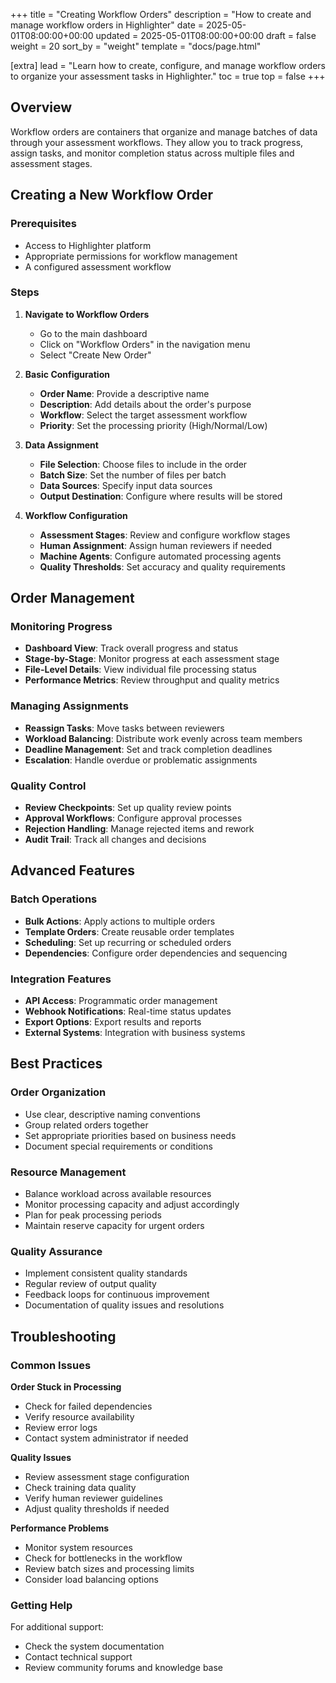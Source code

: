 +++
title = "Creating Workflow Orders"
description = "How to create and manage workflow orders in Highlighter"
date = 2025-05-01T08:00:00+00:00
updated = 2025-05-01T08:00:00+00:00
draft = false
weight = 20
sort_by = "weight"
template = "docs/page.html"

[extra]
lead = "Learn how to create, configure, and manage workflow orders to organize your assessment tasks in Highlighter."
toc = true
top = false
+++

## Overview

Workflow orders are containers that organize and manage batches of data through your assessment workflows. They allow you to track progress, assign tasks, and monitor completion status across multiple files and assessment stages.

## Creating a New Workflow Order

### Prerequisites
- Access to Highlighter platform
- Appropriate permissions for workflow management
- A configured assessment workflow

### Steps

1. **Navigate to Workflow Orders**
   - Go to the main dashboard
   - Click on "Workflow Orders" in the navigation menu
   - Select "Create New Order"

2. **Basic Configuration**
   - **Order Name**: Provide a descriptive name
   - **Description**: Add details about the order's purpose
   - **Workflow**: Select the target assessment workflow
   - **Priority**: Set the processing priority (High/Normal/Low)

3. **Data Assignment**
   - **File Selection**: Choose files to include in the order
   - **Batch Size**: Set the number of files per batch
   - **Data Sources**: Specify input data sources
   - **Output Destination**: Configure where results will be stored

4. **Workflow Configuration**
   - **Assessment Stages**: Review and configure workflow stages
   - **Human Assignment**: Assign human reviewers if needed
   - **Machine Agents**: Configure automated processing agents
   - **Quality Thresholds**: Set accuracy and quality requirements

## Order Management

### Monitoring Progress
- **Dashboard View**: Track overall progress and status
- **Stage-by-Stage**: Monitor progress at each assessment stage
- **File-Level Details**: View individual file processing status
- **Performance Metrics**: Review throughput and quality metrics

### Managing Assignments
- **Reassign Tasks**: Move tasks between reviewers
- **Workload Balancing**: Distribute work evenly across team members
- **Deadline Management**: Set and track completion deadlines
- **Escalation**: Handle overdue or problematic assignments

### Quality Control
- **Review Checkpoints**: Set up quality review points
- **Approval Workflows**: Configure approval processes
- **Rejection Handling**: Manage rejected items and rework
- **Audit Trail**: Track all changes and decisions

## Advanced Features

### Batch Operations
- **Bulk Actions**: Apply actions to multiple orders
- **Template Orders**: Create reusable order templates
- **Scheduling**: Set up recurring or scheduled orders
- **Dependencies**: Configure order dependencies and sequencing

### Integration Features
- **API Access**: Programmatic order management
- **Webhook Notifications**: Real-time status updates
- **Export Options**: Export results and reports
- **External Systems**: Integration with business systems

## Best Practices

### Order Organization
- Use clear, descriptive naming conventions
- Group related orders together
- Set appropriate priorities based on business needs
- Document special requirements or conditions

### Resource Management
- Balance workload across available resources
- Monitor processing capacity and adjust accordingly
- Plan for peak processing periods
- Maintain reserve capacity for urgent orders

### Quality Assurance
- Implement consistent quality standards
- Regular review of output quality
- Feedback loops for continuous improvement
- Documentation of quality issues and resolutions

## Troubleshooting

### Common Issues

**Order Stuck in Processing**
- Check for failed dependencies
- Verify resource availability
- Review error logs
- Contact system administrator if needed

**Quality Issues**
- Review assessment stage configuration
- Check training data quality
- Verify human reviewer guidelines
- Adjust quality thresholds if needed

**Performance Problems**
- Monitor system resources
- Check for bottlenecks in the workflow
- Review batch sizes and processing limits
- Consider load balancing options

### Getting Help
For additional support:
- Check the system documentation
- Contact technical support
- Review community forums and knowledge base
